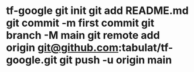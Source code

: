 # tf-google git init git add README.md git commit -m first commit git branch -M main git remote add origin git@github.com:tabulat/tf-google.git git push -u origin main

